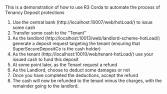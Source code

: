 This is a demonstration of how to use R3 Corda to automate the process of Tenancy Deposit protections

1. Use the central bank (http://localhost:10007/web/hotLoad/) to issue some cash
2. Transfer some cash to the "Tenant"  
3. As the landlord (http://localhost:10013/web/landlord-scheme-hotLoad/) generate a deposit request targeting the tenant (ensuring that SuperSecureDepositCo is the cash holder)
4. As the tenant (http://localhost:10010/web/tenant-hotLoad/) use your issued cash to fund this deposit
5. At some point later, as the Tenant request a refund
6. As the Landlord, choose to deduct some damages or not
7. Once you have completed the deductions, accept the refund
8. The cash will now be refunded to the tenant minus the charges, with the remainder going to the landlord. 